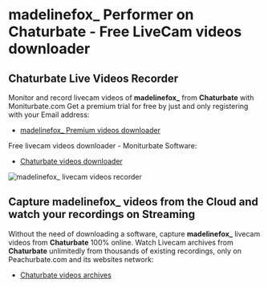 # madelinefox_ Performer on Chaturbate - Free LiveCam videos downloader

## Chaturbate Live Videos Recorder

Monitor and record livecam videos of **madelinefox_** from **Chaturbate** with Moniturbate.com
Get a premium trial for free by just and only registering with your Email address:
* [madelinefox_ Premium videos downloader](https://moniturbate.com/request-demo-licence-key.html)

Free livecam videos downloader - Moniturbate Software:
* [Chaturbate videos downloader](https://moniturbate.com/moniturbate-download-software.html)

![madelinefox_ livecam videos recorder](https://peachurnet.com/templates/moniturbate-software.png)


## Capture madelinefox_ videos from the Cloud and watch your recordings on Streaming

Without the need of downloading a software, capture **madelinefox_** livecam videos from **Chaturbate** 100% online.
Watch Livecam archives from **Chaturbate** unlimitedly from thousands of existing recordings, only on Peachurbate.com and its websites network:
* [Chaturbate videos archives](https://peachurnet.com/)